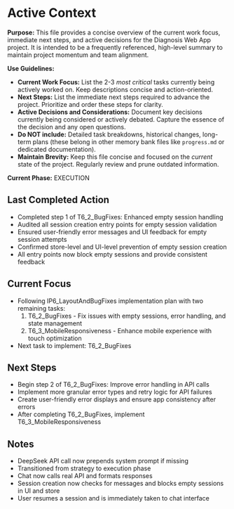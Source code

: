 # Active Context

**Purpose:** This file provides a concise overview of the current work focus, immediate next steps, and active decisions for the Diagnosis Web App project. It is intended to be a frequently referenced, high-level summary to maintain project momentum and team alignment.

**Use Guidelines:**
- **Current Work Focus:**  List the 2-3 *most critical* tasks currently being actively worked on. Keep descriptions concise and action-oriented.
- **Next Steps:**  List the immediate next steps required to advance the project. Prioritize and order these steps for clarity.
- **Active Decisions and Considerations:** Document key decisions currently being considered or actively debated. Capture the essence of the decision and any open questions.
- **Do NOT include:** Detailed task breakdowns, historical changes, long-term plans (these belong in other memory bank files like `progress.md` or dedicated documentation).
- **Maintain Brevity:** Keep this file concise and focused on the *current* state of the project. Regularly review and prune outdated information.

**Current Phase:** EXECUTION

## Last Completed Action
- Completed step 1 of T6_2_BugFixes: Enhanced empty session handling
- Audited all session creation entry points for empty session validation
- Ensured user-friendly error messages and UI feedback for empty session attempts
- Confirmed store-level and UI-level prevention of empty session creation
- All entry points now block empty sessions and provide consistent feedback

## Current Focus
- Following IP6_LayoutAndBugFixes implementation plan with two remaining tasks:
  1. T6_2_BugFixes - Fix issues with empty sessions, error handling, and state management
  2. T6_3_MobileResponsiveness - Enhance mobile experience with touch optimization
- Next task to implement: T6_2_BugFixes

## Next Steps
- Begin step 2 of T6_2_BugFixes: Improve error handling in API calls
- Implement more granular error types and retry logic for API failures
- Create user-friendly error displays and ensure app consistency after errors
- After completing T6_2_BugFixes, implement T6_3_MobileResponsiveness

## Notes
- DeepSeek API call now prepends system prompt if missing
- Transitioned from strategy to execution phase
- Chat now calls real API and formats responses
- Session creation now checks for messages and blocks empty sessions in UI and store
- User resumes a session and is immediately taken to chat interface
